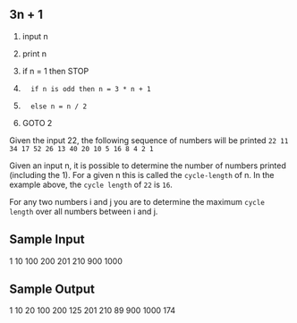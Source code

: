 ## 3n + 1

1. input n

2. print n

3. if n = 1 then STOP

4. 		 if n is odd then n = 3 * n + 1

5. 		 else n = n / 2

6. GOTO 2

Given the input 22, the following sequence of numbers will be printed `22 11 34 17 52 26 13 40 20 10 5 16 8 4 2 1`

Given an input n, it is possible to determine the number of numbers printed (including the 1). For a given n this is called the `cycle-length` of n. In the example above, the `cycle length` of `22` is `16`.

For any two numbers i and j you are to determine the maximum `cycle length` over all numbers between i and j.

## Sample Input

1 10
100 200
201 210
900 1000

## Sample Output

1 10 20
100 200 125
201 210 89
900 1000 174
